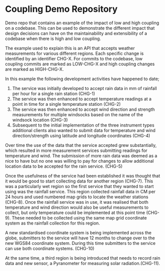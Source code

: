 # Coupling Demo Repository

Demo repo that contains an example of the impact of low and high coupling on a codebase.  This can be used to demonstrate the different impact that design decisions can have on the maintainability and extensibility of a codebase when there is high and low coupling.

The example used to explain this is an API that accepts weather measurements for various different regions.  Each specific change is identified by an identifier CHG-X.  For commits to the codebase, low coupling commits are marked as LOW-CHG-X and high coupling changes are marked as HIGH-CHG-X.

In this example the following development activities have happened to date;

1. The service was initially developed to accept rain data in mm of rainfall per hour for a single rain station (CHG-1)
2. The service was then enhanced to accept temperature readings at a point in time for a single temperature station (CHG-2)
3. The service was then enhanced to accept wind direction and strength measurements for multiple windsocks based on the name of the windsock location (CHG-3)
4. Subsequent to the initial implementation of the three instrument types additional clients also wanted to submit data for temperature and wind direction/strength using latitude and longitude coordinates (CHG-4)

Over time the use of the data that the service accepted grew substantially, which resulted in more measurement services submitting readings for temperature and wind.  The submission of more rain data was deemed as a nice to have but no one was willing to pay for changes to allow additional location data to be accepted for the rain service. (CHG-5)

Once the usefulness of the service had been established it was thought that it would be good to start collecting data for another region (CHG-7).  This was a particularly wet region so the first service that they wanted to start using was the rainfall service.  This region collected rainfall data in CM per 24 hours and used numbered map grids to locate the weather stations (CHG-8).  Once the rainfall service was in use, it was realised that both temperature and wind direction would also be useful measurements to collect, but only temperature could be implemented at this point time (CHG-9).  These needed to be collected using the same map grid coordinate system as the rainfall collection for this region.

A new standardised coordinate system is being implemented across the globe, submitters to the service will have 12 months to change over to the new WGS84 coordinate system.  During this time submitters to the service can use both coordinate systems. (CHG-10)

At the same time, a third region is being introduced that needs to record rain data and new sensor, a Pyranometer for measuring solar radiation.(CHG-11).

